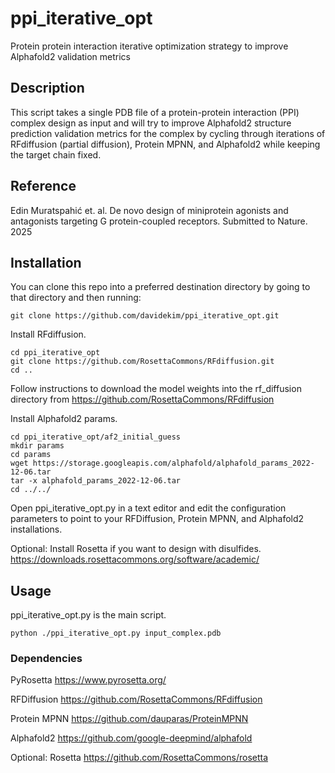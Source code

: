 # ppi_iterative_opt
Protein protein interaction iterative optimization strategy to improve Alphafold2 validation metrics

## Description
This script takes a single PDB file of a protein-protein interaction (PPI) complex design as input and will try to improve Alphafold2 structure prediction validation metrics for the complex by cycling through iterations of RFdiffusion (partial diffusion), Protein MPNN, and Alphafold2 while keeping the target chain fixed.

## Reference
Edin Muratspahić et. al. De novo design of miniprotein agonists and antagonists targeting G protein-coupled receptors. Submitted to Nature. 2025

## Installation
You can clone this repo into a preferred destination directory by going to that directory and then running:

~~~
git clone https://github.com/davidekim/ppi_iterative_opt.git
~~~

Install RFdiffusion.
~~~
cd ppi_iterative_opt
git clone https://github.com/RosettaCommons/RFdiffusion.git
cd ..
~~~
Follow instructions to download the model weights into the rf_diffusion directory from https://github.com/RosettaCommons/RFdiffusion

Install Alphafold2 params.
~~~
cd ppi_iterative_opt/af2_initial_guess
mkdir params
cd params
wget https://storage.googleapis.com/alphafold/alphafold_params_2022-12-06.tar
tar -x alphafold_params_2022-12-06.tar
cd ../../
~~~

Open ppi_iterative_opt.py in a text editor and edit the configuration parameters to point to your RFDiffusion, Protein MPNN, and Alphafold2 installations.

Optional:
Install Rosetta if you want to design with disulfides.
https://downloads.rosettacommons.org/software/academic/

## Usage
ppi_iterative_opt.py is the main script.

`python ./ppi_iterative_opt.py input_complex.pdb`

### Dependencies
PyRosetta https://www.pyrosetta.org/

RFDiffusion https://github.com/RosettaCommons/RFdiffusion

Protein MPNN https://github.com/dauparas/ProteinMPNN

Alphafold2 https://github.com/google-deepmind/alphafold

Optional: Rosetta https://github.com/RosettaCommons/rosetta
